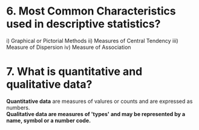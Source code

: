 # 6. Most Common Characteristics used in descriptive statistics?
  i) Graphical or Pictorial Methods
  ii) Measures of Central Tendency
  iii) Measure of Dispersion
  iv) Measure of Association
 
# 7. What is quantitative and qualitative data?
  <b>Quantitative data</b> are measures of valures or counts and are expressed as numbers. <br>
  <b>Qualitative data are measures of 'types' and may be represented by a name, symbol or a number code.
